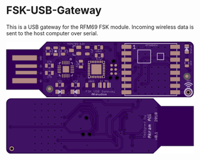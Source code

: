 # FSK-USB-Gateway
This is a USB gateway for the RFM69 FSK module. Incoming wireless data is sent to the host computer over serial.

<p align="center">
  <img src="https://github.com/AKstudios/FSK_USB_Gateway/blob/master/top_render.png" alt="OSH Park PCB render - front"/>
  <img src="https://github.com/AKstudios/FSK_USB_Gateway/blob/master/bottom_render.png" alt="OSH Park PCB render - back"/>
</p>
